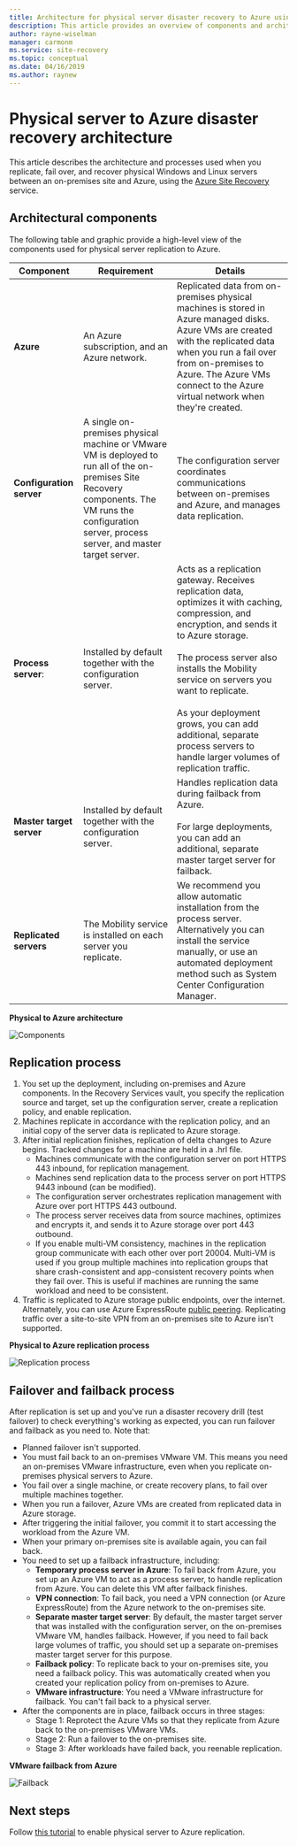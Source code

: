 ```yaml
---
title: Architecture for physical server disaster recovery to Azure using Azure Site Recovery | Microsoft Docs
description: This article provides an overview of components and architecture used during disaster recovery of on-premises physical servers to Azure with the Azure Site Recovery service.
author: rayne-wiselman
manager: carmonm
ms.service: site-recovery
ms.topic: conceptual
ms.date: 04/16/2019
ms.author: raynew
---
```


# Physical server to Azure disaster recovery architecture

This article describes the architecture and processes used when you replicate, fail over, and recover physical Windows and Linux servers between an on-premises site and Azure, using the [Azure Site Recovery](site-recovery-overview.md) service.


## Architectural components

The following table and graphic provide a high-level view of the components used for physical server replication to Azure.  

**Component** | **Requirement** | **Details**
--- | --- | ---
**Azure** | An Azure subscription, and an Azure network. | Replicated data from on-premises physical machines is stored in Azure managed disks. Azure VMs are created with the replicated data when you run a fail over from on-premises to Azure. The Azure VMs connect to the Azure virtual network when they're created.
**Configuration server** | A single on-premises physical machine or VMware VM is deployed to run all of the on-premises Site Recovery components. The VM runs the configuration server, process server, and master target server. | The configuration server coordinates communications between on-premises and Azure, and manages data replication.
 **Process server**:  | Installed by default together with the configuration server. | Acts as a replication gateway. Receives replication data, optimizes it with caching, compression, and encryption, and sends it to Azure storage.<br/><br/> The process server also installs the Mobility service on servers you want to replicate.<br/><br/> As your deployment grows, you can add additional, separate process servers to handle larger volumes of replication traffic.
 **Master target server** | Installed by default together with the configuration server. | Handles replication data during failback from Azure.<br/><br/> For large deployments, you can add an additional, separate master target server for failback.
**Replicated servers** | The Mobility service is installed on each server you replicate. | We recommend you allow automatic installation from the process server. Alternatively you can install the service manually, or use an automated deployment method such as System Center Configuration Manager.

**Physical to Azure architecture**

![Components](./media/physical-azure-architecture/arch-enhanced.png)

## Replication process

1. You set up the deployment, including on-premises and Azure components. In the Recovery Services vault, you specify the replication source and target, set up the configuration server, create a replication policy, and enable replication.
2. Machines replicate in accordance with the replication policy, and an initial copy of the server data is replicated to Azure storage.
3. After initial replication finishes, replication of delta changes to Azure begins. Tracked changes for a machine are held in a .hrl file.
    - Machines communicate with the configuration server on port HTTPS 443 inbound, for replication management.
    - Machines send replication data to the process server on port HTTPS 9443 inbound (can be modified).
    - The configuration server orchestrates replication management with Azure over port HTTPS 443 outbound.
    - The process server receives data from source machines, optimizes and encrypts it, and sends it to Azure storage over port 443 outbound.
    - If you enable multi-VM consistency, machines in the replication group communicate with each other over port 20004. Multi-VM is used if you group multiple machines into replication groups that share crash-consistent and app-consistent recovery points when they fail over. This is useful if machines are running the same workload and need to be consistent.
4. Traffic is replicated to Azure storage public endpoints, over the internet. Alternately, you can use Azure ExpressRoute [public peering](../expressroute/expressroute-circuit-peerings.md#publicpeering). Replicating traffic over a site-to-site VPN from an on-premises site to Azure isn't supported.


**Physical to Azure replication process**

![Replication process](./media/physical-azure-architecture/v2a-architecture-henry.png)

## Failover and failback process

After replication is set up and you've run a disaster recovery drill (test failover) to check everything's working as expected, you can run failover and failback as you need to. Note that:

- Planned failover isn't supported.
- You must fail back to an on-premises VMware VM. This means you need an on-premises VMware infrastructure, even when you replicate on-premises physical servers to Azure.
- You fail over a single machine, or create recovery plans, to fail over multiple machines together.
- When you run a failover, Azure VMs are created from replicated data in Azure storage.
- After triggering the initial failover, you commit it to start accessing the workload from the Azure VM.
- When your primary on-premises site is available again, you can fail back.
- You need to set up a failback infrastructure, including:
    - **Temporary process server in Azure**: To fail back from Azure, you set up an Azure VM to act as a process server, to handle replication from Azure. You can delete this VM after failback finishes.
    - **VPN connection**: To fail back, you need a VPN connection (or Azure ExpressRoute) from the Azure network to the on-premises site.
    - **Separate master target server**: By default, the master target server that was installed with the configuration server, on the on-premises VMware VM, handles failback. However, if you need to fail back large volumes of traffic, you should set up a separate on-premises master target server for this purpose.
    - **Failback policy**: To replicate back to your on-premises site, you need a failback policy. This was automatically created when you created your replication policy from on-premises to Azure.
    - **VMware infrastructure**: You need a VMware infrastructure for failback. You can't fail back to a physical server.
- After the components are in place, failback occurs in three stages:
    - Stage 1: Reprotect the Azure VMs so that they replicate from Azure back to the on-premises VMware VMs.
    - Stage 2: Run a failover to the on-premises site.
    - Stage 3: After workloads have failed back, you reenable replication.

**VMware failback from Azure**

![Failback](./media/physical-azure-architecture/enhanced-failback.png)


## Next steps

Follow [this tutorial](physical-azure-disaster-recovery.md) to enable physical server to Azure replication.
